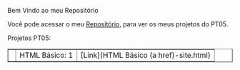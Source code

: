 Bem Vindo ao meu Repositório

Você pode acessar o meu [Repositório](https://github.com/LarissaMdSilva/Larissa-Silva), para ver os meus projetos do PT05.

Projetos PT05:

<html>
<body>
<table border="1">
  <tr>
  <td align="right" valign="top">
    <td>HTML Básico: 1</td>
    <td> 
		[Link](HTML Básico (a href)-site.html)
	</td>
  </tr>
</table>
</body>
</html>

